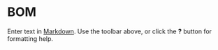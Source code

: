 # BOM

Enter text in [Markdown](http://daringfireball.net/projects/markdown/). Use the toolbar above, or click the **?** button for formatting help.
